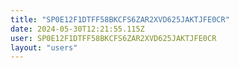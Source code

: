 ```yaml
---
title: "SP0E12F1DTFF58BKCFS6ZAR2XVD625JAKTJFE0CR"
date: 2024-05-30T12:21:55.115Z
user: SP0E12F1DTFF58BKCFS6ZAR2XVD625JAKTJFE0CR
layout: "users"
---
```

    